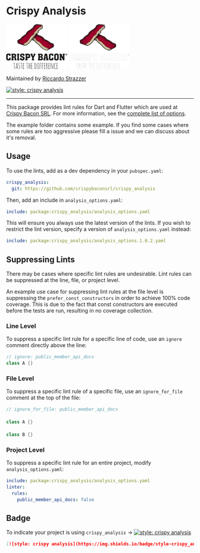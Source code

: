 # Crispy Analysis

[![Crispy Bacon SRL][logo]][crispy_link]
[![Crispy Bacon SRL][logo_dark]][crispy_link_dark]

Maintained by [Riccardo Strazzer][maintainer_link]

[![style: crispy analysis][badge]][badge_link]

---

This package provides lint rules for Dart and Flutter which are used at [Crispy Bacon SRL][crispy_bacon_link]. For more information, see the [complete list of options][analysis_options_yaml].

The example folder contains some example. If you find some cases where some rules are too aggressive please fill a issue and we can discuss about it's removal.

## Usage

To use the lints, add as a dev dependency in your `pubspec.yaml`:

```yaml
crispy_analysis:
  git: https://github.com/crispybaconsrl/crispy_analysis
```

Then, add an include in `analysis_options.yaml`:

```yaml
include: package:crispy_analysis/analysis_options.yaml
```

This will ensure you always use the latest version of the lints. If you wish to restrict the lint version, specify a version of `analysis_options.yaml` instead:

```yaml
include: package:crispy_analysis/analysis_options.1.0.2.yaml
```

## Suppressing Lints

There may be cases where specific lint rules are undesirable. Lint rules can be suppressed at the line, file, or project level.

An example use case for suppressing lint rules at the file level is suppressing the `prefer_const_constructors` in order to achieve 100% code coverage. This is due to the fact that const constructors are executed before the tests are run, resulting in no coverage collection.

### Line Level

To suppress a specific lint rule for a specific line of code, use an `ignore` comment directly above the line:

```dart
// ignore: public_member_api_docs
class A {}
```

### File Level

To suppress a specific lint rule of a specific file, use an `ignore_for_file` comment at the top of the file:

```dart
// ignore_for_file: public_member_api_docs

class A {}

class B {}
```

### Project Level

To suppress a specific lint rule for an entire project, modify `analysis_options.yaml`:

```yaml
include: package:crispy_analysis/analysis_options.yaml
linter:
  rules:
    public_member_api_docs: false
```

## Badge

To indicate your project is using `crispy_analysis` →
[![style: crispy analysis][badge]][badge_link]

```md
[![style: crispy analysis](https://img.shields.io/badge/style-crispy_analysis-A1022B.svg)](https://github.com/crispybaconsrl/crispy_analysis)
```

[analysis_options_yaml]: https://github.com/crispybaconsrl/crispy_analysis/blob/main/lib/analysis_options.1.0.2.yaml
[badge]: https://img.shields.io/badge/style-crispy_analysis-A1022B.svg
[badge_link]: https://github.com/crispybaconsrl/crispy_analysis
[logo_dark]: ./assets/crispybacon_logo_white.png#gh-dark-mode-only
[logo]: ./assets/crispybacon_logo_black.png#gh-light-mode-only
[crispy_bacon_link]: https://crispybacon.it
[crispy_link]: https://crispybacon.it#gh-light-mode-only
[crispy_link_dark]: https://crispybacon.it#gh-dark-mode-only
[maintainer_link]: https://github.com/crispy-riccardo
